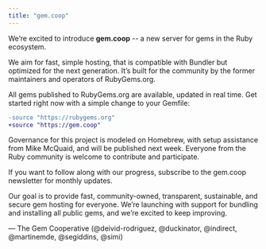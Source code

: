 ```yaml
---
title: "gem.coop"
---
```


We’re excited to introduce **gem.coop** -- a new server for gems in the Ruby ecosystem.

We aim for fast, simple hosting, that is compatible with Bundler but optimized for the next generation. It’s built for the community by the former maintainers and operators of RubyGems.org.

All gems published to RubyGems.org are available, updated in real time. Get started right now with a simple change to your Gemfile:

```diff
-source "https://rubygems.org"
+source "https://gem.coop"
```

Governance for this project is modeled on Homebrew, with setup assistance from Mike McQuaid, and will be published next week. Everyone from the Ruby community is welcome to contribute and participate.

If you want to follow along with our progress, subscribe to the gem.coop newsletter for monthly updates.

Our goal is to provide fast, community-owned, transparent, sustainable, and secure gem hosting for everyone. We’re launching with support for bundling and installing all public gems, and we’re excited to keep improving.

— The Gem Cooperative (@deivid-rodriguez, @duckinator, @indirect, @martinemde, @segiddins, @simi)


